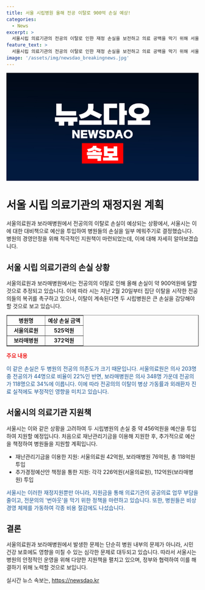 ```yaml
---
title: 서울 시립병원 올해 전공 이탈로 900억 손실 예상!
categories:
  - News
excerpt: >
  서울시립 의료기관의 전공의 이탈로 인한 재정 손실을 보전하고 의료 공백을 막기 위해 서울시는 약 900억원을 투입하기로 하였다. 전공의의 이탈로 병상 가동률과 외래환자 진료 실적이 감소하며, 서울시는 재난관리기금과 추가경정예산안을 활용하여 456억원을 병원에 지원할 예정이다. 서울의료원과 보라매병원은 비상 경영을 하며 비용을 절감하고, 시는 정부와 협력하여 전공의의 복귀를 모색하고 있다. 전공의 이탈로 인한 상황이 장기화될 경우 시민 건강과 병원 경영에 심각한 영향을 미칠 우려가 있다.
feature_text: >
  서울시립 의료기관의 전공의 이탈로 인한 재정 손실을 보전하고 의료 공백을 막기 위해 서울시는 약 900억원을 투입하기로 하였다. 전공의의 이탈로 병상 가동률과 외래환자 진료 실적이 감소하며, 서울시는 재난관리기금과 추가경정예산안을 활용하여 456억원을 병원에 지원할 예정이다. 서울의료원과 보라매병원은 비상 경영을 하며 비용을 절감하고, 시는 정부와 협력하여 전공의의 복귀를 모색하고 있다. 전공의 이탈로 인한 상황이 장기화될 경우 시민 건강과 병원 경영에 심각한 영향을 미칠 우려가 있다.
image: '/assets/img/newsdao_breakingnews.jpg'
---
```


<p><img src="/assets/img/newsdao_breakingnews.jpg" alt="koreaapp 속보" /></p>

<h1>서울 시립 의료기관의 재정지원 계획</h1>

<p data-ke-size="size16">서울의료원과 보라매병원에서 전공의의 이탈로 손실이 예상되는 상황에서, 서울시는 이에 대한 대비책으로 예산을 투입하여 병원들의 손실을 일부 메워주기로 결정했습니다. 병원의 경영안정을 위해 적극적인 지원책이 마련되었는데, 이에 대해 자세히 알아보겠습니다.</p>

<h2 data-ke-size="size26">서울 시립 의료기관의 손실 상황</h2>

<p data-ke-size="size16">서울의료원과 보라매병원에서는 전공의의 이탈로 인해 올해 손실이 약 900억원에 달할 것으로 추정되고 있습니다. 이에 따라 시는 지난 2월 20일부터 집단 이탈을 시작한 전공의들의 복귀를 촉구하고 있으나, 이탈이 계속된다면 두 시립병원은 큰 손실을 감당해야 할 것으로 보고 있습니다.</p>

<table style="width: 100%;" border="1">
<tbody>
<tr>
<td style="text-align: center; width: 50%;"><b>병원명</b></td>
<td style="text-align: center; width: 50%;"><b>예상 손실 금액</b></td>
</tr>
<tr>
<td style="text-align: center; height: 17px;"><b>서울의료원</b></td>
<td style="text-align: center; height: 17px;"><b>525억원</b></td>
</tr>
<tr>
<td style="text-align: center; height: 17px;"><b>보라매병원</b></td>
<td style="text-align: center; height: 17px;"><b>372억원</b></td>
</tr>
</tbody>
</table>

<p><b><span style="color: #ee2323;">주요 내용</span></b></p>

<p><span style="color: #1a5490;">이 같은 손실은 두 병원의 전공의 의존도가 크기 때문입니다. 서울의료원은 의사 203명 중 전공의가 44명으로 비율이 22%인 반면, 보라매병원은 의사 348명 가운데 전공의가 118명으로 34%에 이릅니다. 이에 따라 전공의의 이탈이 병상 가동률과 외래환자 진료 실적에도 부정적인 영향을 미치고 있습니다.</span></p>

<h2 data-ke-size="size26">서울시의 의료기관 지원책</h2>

<p data-ke-size="size16">서울시는 이와 같은 상황을 고려하여 두 시립병원의 손실 중 약 456억원을 예산을 투입하여 지원할 예정입니다. 처음으로 재난관리기금을 이용해 지원한 후, 추가적으로 예산을 책정하여 병원들을 지원할 계획입니다.</p>

<ul>
<li>재난관리기금을 이용한 지원: 서울의료원 42억원, 보라매병원 76억원, 총 118억원 투입</li>
<li>추가경정예산안 책정을 통한 지원: 각각 226억원(서울의료원), 112억원(보라매병원) 투입</li>
</ul>

<p><span style="color: #1a5490;">서울시는 이러한 재정지원뿐만 아니라, 지원금을 통해 의료기관의 공공의료 업무 부담을 줄이고, 전문의의 '번아웃'을 막기 위한 정책을 마련하고 있습니다. 또한, 병원들은 비상 경영 체제를 가동하여 각종 비용 절감에도 나섰습니다.</span></p>

<h2 data-ke-size="size26">결론</h2>

<p data-ke-size="size16">서울의료원과 보라매병원에서 발생한 문제는 단순히 병원 내부의 문제가 아니라, 시민 건강 보호에도 영향을 미칠 수 있는 심각한 문제로 대두되고 있습니다. 따라서 서울시는 병원의 안정적인 운영을 위해 다양한 지원책을 펼치고 있으며, 정부와 협력하여 이를 해결하기 위해 노력할 것으로 보입니다.</p>
실시간 뉴스 속보는, <a href="https://newsdao.kr" rel="dofollow">https://newsdao.kr</a>


